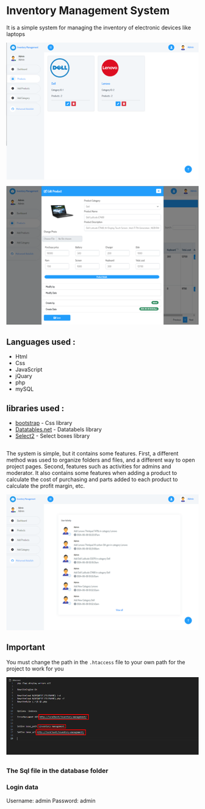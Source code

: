 # Inventory Management System


It is a simple system for managing the inventory of electronic devices like laptops 


<p align="center">
  <img src="https://raw.githubusercontent.com/Mo-AlCaesar/Inventory-management/main/inventory-management/screen-shot/224500.png">
</p>

<p align="center">
  <img src="https://raw.githubusercontent.com/Mo-AlCaesar/Inventory-management/main/inventory-management/screen-shot/231146.png">
</p>

## Languages used :

* Html
* Css
* JavaScript
* jQuary
* php
* mySQL

## libraries used :
* [bootstrap](https://getbootstrap.com/docs/5.2/getting-started/introduction/) - Css library
* [Datatables.net](https://datatables.net/) - Datatabels library
* [Select2](https://select2.org/) - Select boxes library

##

The system is simple, but it contains some features. 
First, a different method was used to organize folders and files, and a different way to open project pages. 
Second, features such as activities for admins and moderator. 
It also contains some features when adding a product to calculate the cost of purchasing and parts added to each product to calculate the profit margin, etc.
<p align="center">
  <img src="https://raw.githubusercontent.com/Mo-AlCaesar/Inventory-management/main/inventory-management/screen-shot/232827.png">
</p>



## Important 
You must change the path in the `.htaccess` file to your own path for the project to work for you

<p align="center">
  <img src="https://raw.githubusercontent.com/Mo-AlCaesar/Inventory-management/main/inventory-management/screen-shot/231932.png">
</p>


##

### The Sql file in the database folder

### Login data 
Username: admin
Password: admin

